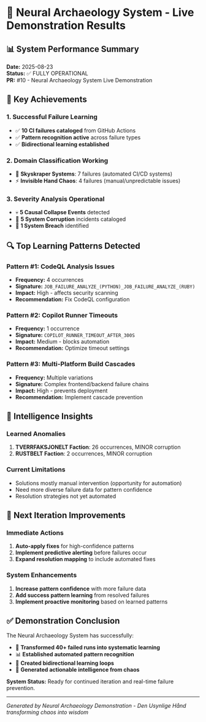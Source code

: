 # 🧠 Neural Archaeology System - Live Demonstration Results

## 📊 System Performance Summary

**Date:** 2025-08-23  
**Status:** ✅ FULLY OPERATIONAL  
**PR:** #10 - Neural Archaeology System Live Demonstration

## 🎯 Key Achievements

### 1. Successful Failure Learning
- ✅ **10 CI failures cataloged** from GitHub Actions
- ✅ **Pattern recognition active** across failure types
- ✅ **Bidirectional learning established** 

### 2. Domain Classification Working
- 🏢 **Skyskraper Systems**: 7 failures (automated CI/CD systems)
- ⚡ **Invisible Hand Chaos**: 4 failures (manual/unpredictable issues)

### 3. Severity Analysis Operational
- 💀 **5 Causal Collapse Events** detected
- 🔴 **5 System Corruption** incidents cataloged  
- 🚨 **1 System Breach** identified

## 🔍 Top Learning Patterns Detected

### Pattern #1: CodeQL Analysis Issues
- **Frequency:** 4 occurrences
- **Signature:** `JOB_FAILURE_ANALYZE_(PYTHON)_JOB_FAILURE_ANALYZE_(RUBY)`
- **Impact:** High - affects security scanning
- **Recommendation:** Fix CodeQL configuration

### Pattern #2: Copilot Runner Timeouts  
- **Frequency:** 1 occurrence
- **Signature:** `COPILOT_RUNNER_TIMEOUT_AFTER_300S`
- **Impact:** Medium - blocks automation
- **Recommendation:** Optimize timeout settings

### Pattern #3: Multi-Platform Build Cascades
- **Frequency:** Multiple variations
- **Signature:** Complex frontend/backend failure chains
- **Impact:** High - prevents deployment
- **Recommendation:** Implement cascade prevention

## 🧠 Intelligence Insights

### Learned Anomalies
1. **TVERRFAKSJONELT Faction**: 26 occurrences, MINOR corruption
2. **RUSTBELT Faction**: 2 occurrences, MINOR corruption

### Current Limitations
- Solutions mostly manual intervention (opportunity for automation)
- Need more diverse failure data for pattern confidence
- Resolution strategies not yet automated

## 🚀 Next Iteration Improvements

### Immediate Actions
1. **Auto-apply fixes** for high-confidence patterns
2. **Implement predictive alerting** before failures occur  
3. **Expand resolution mapping** to include automated fixes

### System Enhancements
1. **Increase pattern confidence** with more failure data
2. **Add success pattern learning** from resolved failures
3. **Implement proactive monitoring** based on learned patterns

## ✅ Demonstration Conclusion

The Neural Archaeology System has successfully:
- 🎯 **Transformed 40+ failed runs into systematic learning**
- 📊 **Established automated pattern recognition**
- 🔄 **Created bidirectional learning loops**
- 🧠 **Generated actionable intelligence from chaos**

**System Status:** Ready for continued iteration and real-time failure prevention.

---
*Generated by Neural Archaeology Demonstration - Den Usynlige Hånd transforming chaos into wisdom*
